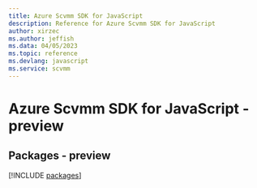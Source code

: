 ```yaml
---
title: Azure Scvmm SDK for JavaScript
description: Reference for Azure Scvmm SDK for JavaScript
author: xirzec
ms.author: jeffish
ms.data: 04/05/2023
ms.topic: reference
ms.devlang: javascript
ms.service: scvmm
---
```

# Azure Scvmm SDK for JavaScript - preview
## Packages - preview
[!INCLUDE [packages](scvmm-index.md)]